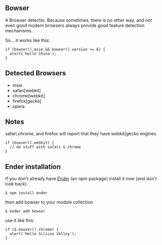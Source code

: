 Bowser
------
A Browser detector. Because sometimes, there is no other way, and not even good modern browsers always provide good feature detection mechanisms.

So... it works like this:

    if (bowser().msie && bowser().version <= 6) {
      alert('hello China');
    }

Detected Browsers
-----

  * msie
  * safari[webkit]
  * chrome[webkit]
  * firefox[gecko]
  * opera

Notes
----
safari,chrome, and firefox will report that they have webkit|gecko engines

    if (bowser().webkit) {
      // do stuff with safari & chrome
    }

Ender installation
-----
If you don't already have [Ender](http://ender.no.de) (an npm package) install it now (and don't look back)

    $ npm install ender

then add bowser to your module collection

    $ ender add bowser

use it like this:

    if ($.bowser().chrome) {
      alert('Hello Silicon Valley');
    }